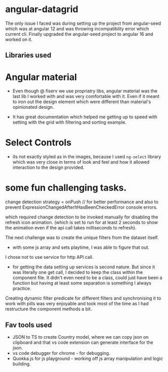 # angular-datagrid

The only issue I faced was during setting up the project from angular-seed which was at angular 12 and was throwing incompatiblity error which current cli. Finally upgraded the angular-seed project to angular 16 and worked on it.

## Libraries used

# Angular material 
- Even though @ fiserv we use propriatry libs, angular material was the last lib I worked with and was very comfortable with it. Even if it meant to iron out the design element which were different than material's opinionated design. 

- It has great documentation which helped me getting up to speed with setting with the grid with filtering and sorting example.

# Select Controls
-  its not exactly styled as in the images, because I used `ng-select` library which was very close in terms of look and feel and how it allowed interaction to the design provided.

# some fun challenging tasks.

change detection strategy = onPush // for better performance and also to prevent ExpressionChangedAfterItHasBeenCheckedError console errors.

which required change detection to be invoked manually for disabling the refresh icon animation. (which is set to run for at least 2 seconds to show the animation even if the api call takes milliseconds to refresh).


The next challenge was to create the unique filters from the dataset itself. 
- with some js array and sets playtime, I was able to figure that out. 

I chose not to use service for http API call.
- for getting the data setting up services is second nature. But since it was literally one get call, I decided to keep the class within the component file. It didn't even need to be a class, could just have been a function but having at least some separation is something I always practice. 


Creating dynamic filter predicate for different filters and synchronising it to work with pills was very enjoyable and took most of the time as I had restructure the component methods a bit. 

## Fav tools used
- JSON to TS to create Country model, where we can copy json on clipboard and that vs code extension can generate interface for the json. 
- vs code debugger for chrome - for debugging.
- Quokka.js for js playground - working off js array manipulation and logic building.